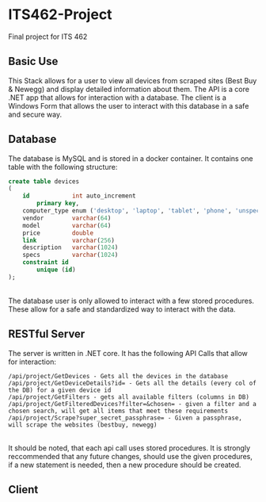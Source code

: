 # ITS462-Project

Final project for ITS 462

## Basic Use
This Stack allows for a user to view all devices from scraped sites (Best Buy & Newegg) and display detailed information about them.
The API is a core .NET app that allows for interaction with a database. The client is a Windows Form that allows the user to interact
with this database in a safe and secure way.

## Database
The database is MySQL and is stored in a docker container. It contains one table with the following structure:
```sql
create table devices
(
    id            int auto_increment
        primary key,
    computer_type enum ('desktop', 'laptop', 'tablet', 'phone', 'unspecified') default 'unspecified' not null,
    vendor        varchar(64)                                                                        not null,
    model         varchar(64)                                                                        not null,
    price         double                                                                             not null,
    link          varchar(256)                                                                       not null,
    description   varchar(1024)                                                                      null,
    specs         varchar(1024)                                                                      null,
    constraint id
        unique (id)
);
```
<br>
The database user is only allowed to interact with a few stored procedures. These allow for a safe and standardized way to interact
with the data.

## RESTful Server
The server is written in .NET core. It has the following API Calls that allow for interaction:
```
/api/project/GetDevices - Gets all the devices in the database
/api/project/GetDeviceDetails?id= - Gets all the details (every col of the DB) for a given device id
/api/project/GetFilters - gets all available filters (columns in DB)
/api/project/GetFilteredDevices?filter=&chosen= - given a filter and a chosen search, will get all items that meet these requirements
/api/project/Scrape?super_secret_passphrase= - Given a passphrase, will scrape the websites (bestbuy, newegg)
```
<br>
It should be noted, that each api call uses stored procedures. It is strongly reccommended that any future changes, should use the 
given procedures, if a new statement is needed, then a new procedure should be created.

## Client


